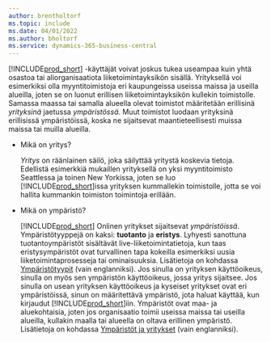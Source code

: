 ```yaml
---
author: brentholtorf
ms.topic: include
ms.date: 04/01/2022
ms.author: bholtorf
ms.service: dynamics-365-business-central
---
```

[!INCLUDE[prod_short](prod_short.md)] -käyttäjät voivat joskus tukea useampaa kuin yhtä osastoa tai aliorganisaatiota liiketoimintayksikön sisällä. Yrityksellä voi esimerkiksi olla myyntitoimistoja eri kaupungeissa useissa maissa ja useilla alueilla, joten se on luonut erillisen liiketoimintayksikön kullekin toimistolle. Samassa maassa tai samalla alueella olevat toimistot määritetään erillisinä *yrityksinä* jaetussa *ympäristössä*. Muut toimistot luodaan yrityksinä erillisissä ympäristöissä, koska ne sijaitsevat maantieteellisesti muissa maissa tai muilla alueilla.

- Mikä on yritys?

  *Yritys* on räänlainen säilö, joka säilyttää yritystä koskevia tietoja. Edellistä esimerkkiä mukaillen yrityksellä on yksi myyntitoimisto Seattlessa ja toinen New Yorkissa, joten se luo [!INCLUDE[prod_short](prod_short.md)]issa yrityksen kummallekin toimistolle, jotta se voi hallita kummankin toimiston toimintoja erillään.

- Mikä on ympäristö?

  [!INCLUDE[prod_short](prod_short.md)] Onlinen yritykset sijaitsevat *ympäristöissä*. Ympäristötyyppejä on kaksi: **tuotanto** ja **eristys**. Lyhyesti sanottuna tuotantoympäristöt sisältävät live-liiketoimintatietoja, kun taas eristysympäristöt ovat turvallinen tapa kokeilla esimerkiksi uusia liiketoimintaprosesseja tai ominaisuuksia. Lisätietoja on kohdassa [Ympäristötyypit](/dynamics365/business-central/dev-itpro/administration/tenant-admin-center-environments#types-of-environments) (vain englanniksi). Jos sinulla on yrityksen käyttöoikeus, sinulla on myös sen ympäristön käyttöoikeus, jossa yritys sijaitsee. Jos sinulla on usean yrityksen käyttöoikeus ja kyseiset yritykset ovat eri ympäristöissä, sinun on määritettävä ympäristö, jota haluat käyttää, kun kirjaudut [!INCLUDE[prod_short](prod_short.md)]iin. Ympäristöt ovat maa- ja aluekohtaisia, joten jos organisaatio toimii useissa maissa tai useilla alueilla, kullakin maalla tai alueella on oltava erillinen ympäristö. Lisätietoja on kohdassa [Ympäristöt ja yritykset](/dynamics365/business-central/dev-itpro/administration/tenant-environment-topology#environments-and-companies) (vain englanniksi).
